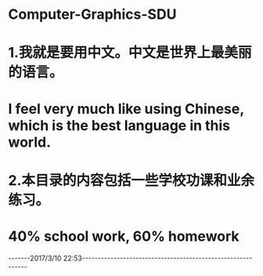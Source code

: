 # Computer-Graphics-SDU 
# 1.我就是要用中文。中文是世界上最美丽的语言。
# I feel very much like using Chinese, which is the best language in this world. 
# 2.本目录的内容包括一些学校功课和业余练习。
# 40% school work, 60% homework
-------2017/3/10 22:53------------------------------------------------------------
